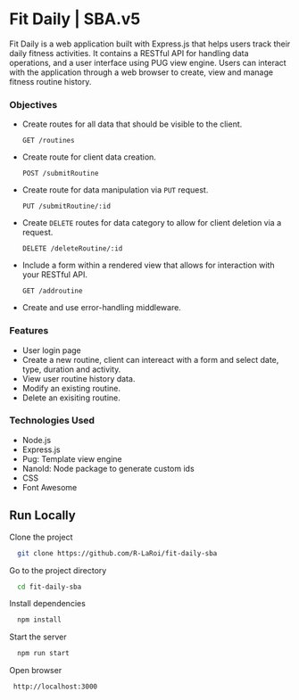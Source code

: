 
# Fit Daily | SBA.v5 

Fit Daily is a web application built with Express.js that helps users track their daily fitness activities. It contains a RESTful API for handling data operations, and a user interface using PUG view engine. Users can interact with the application through a web browser to create, view and manage fitness routine history. 


### Objectives

- Create  routes for all data that should be visible to the client. 

    `GET /routines`
- Create route for client data creation. 
    
    `POST /submitRoutine` 
- Create route for data manipulation via `PUT` request.

    `PUT /submitRoutine/:id`
- Create `DELETE` routes for data category to allow for client deletion via a request.

    `DELETE /deleteRoutine/:id`

- Include a form within a rendered view that allows for interaction with your RESTful API. 

    `GET /addroutine`

- Create and use error-handling middleware.
 


### Features
- User login page
- Create a new routine, client can intereact with a form and select date, type, duration and activity.  
- View user routine history data.
- Modify an existing routine.
- Delete an exisiting routine. 



### Technologies Used 
- Node.js 
- Express.js 
- Pug: Template view engine
- NanoId: Node package to generate custom ids
- CSS 
- Font Awesome 



## Run Locally

Clone the project

```bash
  git clone https://github.com/R-LaRoi/fit-daily-sba
```

Go to the project directory

```bash
  cd fit-daily-sba
```

Install dependencies

```bash
  npm install
```

Start the server

```bash
  npm run start
```
Open browser
```bash
 http://localhost:3000
